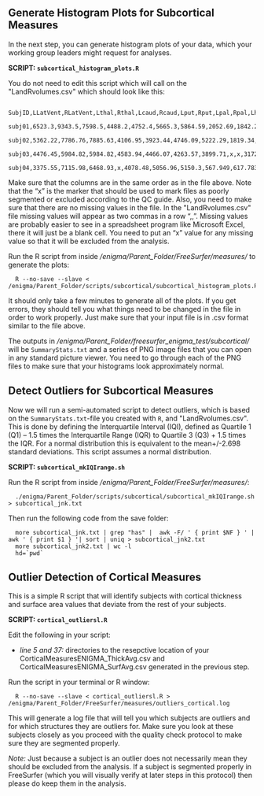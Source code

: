 ## Generate Histogram Plots for Subcortical Measures

In the next step, you can generate histogram plots of your data, which your working group leaders might request for analyses. 

**SCRIPT: `subcortical_histogram_plots.R`**

You do not need to edit this script which will call on the "LandRvolumes.csv" which should look like this:

      SubjID,LLatVent,RLatVent,Lthal,Rthal,Lcaud,Rcaud,Lput,Rput,Lpal,Rpal,Lhippo,Rhippo,Lamyg,Ramyg,Laccumb,Raccumb,ICV
      subj01,6523.3,9343.5,7598.5,4488.2,4752.4,5665.3,5864.59,2052.69,1842.28,3398.2,4052.37,787.061,702.422,591.68,576.65,0.908024
      subj02,5362.22,7786.76,7885.63,4106.95,3923.44,4746.09,5222.29,1819.34,1961.72,3454.37,3675.85,933.398,880.4,x,x,0.737983
      subj03,4476.45,5984.82,5984.82,4583.94,4466.07,4263.57,3899.71,x,x,3172.76,3083.38,599.59,435.85,146.338,253.916,0.677593
      subj04,3375.55,7115.98,6468.93,x,4078.48,5056.96,5150.3,567.949,617.783,3628.39,3214.69,1091.6,1033.86,435.85,208.037,0.637183

Make sure that the columns are in the same order as in the file above. Note that the “x” is the marker that should be used to mark files as poorly segmented or excluded according to the QC guide. Also, you need to make sure that there are no missing values in the file. In the "LandRvolumes.csv" file missing values will appear as two commas in a row “,,”. Missing values are probably easier to see in a spreadsheet program like Microsoft Excel, there it will just be a blank cell. You need to put an “x” value for any missing value so that it will be excluded from the analysis. 

Run the R script from inside _/enigma/Parent_Folder/FreeSurfer/measures/_ to generate the plots:

      R --no-save --slave < /enigma/Parent_Folder/scripts/subcortical/subcortical_histogram_plots.R

It should only take a few minutes to generate all of the plots. If you get errors, they should tell you what things need to be changed in the file in order to work properly. Just make sure that your input file is in .csv format similar to the file above.

The outputs in _/enigma/Parent_Folder/freesurfer_enigma_test/subcortical/_ will be `SummaryStats.txt` and a series of PNG image files that you can open in any standard picture viewer. You need to go through each of the PNG files to make sure that your histograms look approximately normal. 

## Detect Outliers for Subcortical Measures

Now we will run a semi-automated script to detect outliers, which is based on the `SummaryStats.txt`-file you created with `R`, and "LandRvolumes.csv". This is done by defining the Interquartile Interval (IQI), defined as Quartile 1 (Q1) – 1.5 times the Interquartile Range (IQR) to Quartile 3 (Q3) + 1.5 times the IQR. For a normal distribution this is equivalent to the mean+/-2.698 standard deviations. This script assumes a normal distribution.

**SCRIPT: `subcortical_mkIQIrange.sh`**

Run the R script from inside _/enigma/Parent_Folder/FreeSurfer/measures/_:

      ./enigma/Parent_Folder/scripts/subcortical/subcortical_mkIQIrange.sh > subcortical_jnk.txt

Then run the following code from the save folder:

      more subcortical_jnk.txt | grep "has" |  awk -F/ ' { print $NF } ' | awk ' { print $1 } '| sort | uniq > subcortical_jnk2.txt
      more subcortical_jnk2.txt | wc -l
      hd=`pwd`

## Outlier Detection of Cortical Measures

This is a simple R script that will identify subjects with cortical thickness and surface area values that deviate from the rest of your subjects.

**SCRIPT: `cortical_outliersl.R`**

Edit the following in your script: 
*	_line 5 and 37:_ directories to the resepctive location of your CorticalMeasuresENIGMA_ThickAvg.csv and CorticalMeasuresENIGMA_SurfAvg.csv generated in the previous step. 

Run the script in your terminal or R window: 

      R --no-save --slave < cortical_outliersl.R > /enigma/Parent_Folder/FreeSurfer/measures/outliers_cortical.log

This will generate a log file that will tell you which subjects are outliers and for which structures they are outliers for. Make sure you look at these subjects closely as you proceed with the quality check protocol to make sure they are segmented properly. 

_Note:_ Just because a subject is an outlier does not necessarily mean they should be excluded from the analysis. If a subject is segmented properly in FreeSurfer (which you will visually verify at later steps in this protocol) then please do keep them in the analysis.
